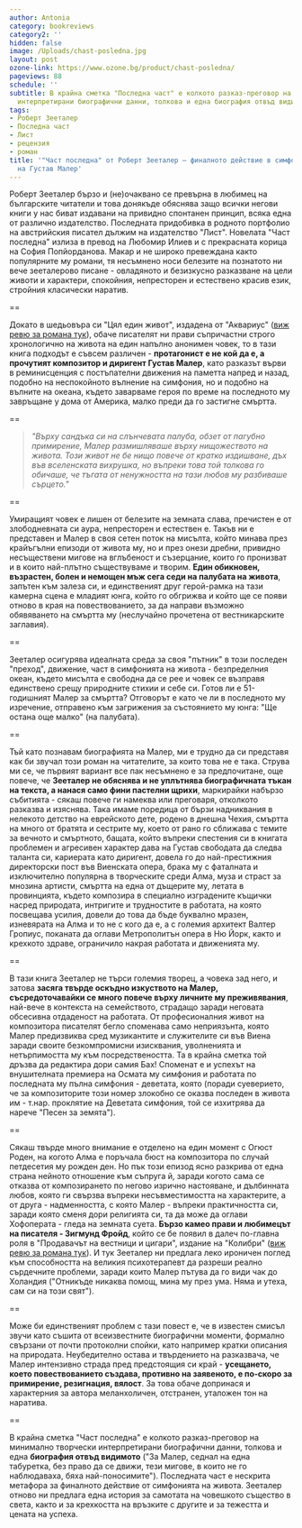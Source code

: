 ```yaml
---
author: Antonia
category: bookreviews
category2: ''
hidden: false
image: /Uploads/chast-posledna.jpg
layout: post
ozone-link: https://www.ozone.bg/product/chast-posledna/
pageviews: 88
schedule: ''
subtitle: В крайна сметка "Последна част" е колкото разказ-преговор на минимално творчески
  интерпретирани биографични данни, толкова и една биография отвъд видимото
tags:
- Роберт Зееталер
- Последна част
- Лист
- рецензия
- роман
title: '"Част последна" от Роберт Зееталер – финалното действие в симфонията на живота
  на Густав Малер'
---
```


Роберт Зееталер бързо и (не)очаквано се превърна в любимец на българските читатели и това донякъде обяснява защо всички негови книги у нас биват издавани на привидно спонтанен принцип, всяка една от различно издателство. Последната придобивка в родното портфолио на австрийския писател дължим на издателство "Лист". Новелата "Част последна" излиза в превод на Любомир Илиев и с прекрасната корица на София Попйорданова. Макар и не широко превеждана както популярните му романи, тя несъмнено носи белезите на познатото ни вече зееталерово писане - овладяното и безизкусно разказване на цели животи и характери, спокойния, непресторен и естествено красив език, стройния класически наратив. 

\==

Докато в шедьовъра си "Цял един живот", издадена от "Аквариус" ([виж ревю за романа тук](https://literaturnirazgovori.com/bookreviews/2019/01/21/21-08-%D1%80%D0%BE%D0%B1%D0%B5%D1%80%D1%82-%D0%B7%D0%B5%D0%B5%D1%82%D0%B0%D0%BB%D0%B5%D1%80-%D1%86%D1%8F%D0%BB-%D0%B5%D0%B4%D0%B8%D0%BD-%D0%B6%D0%B8%D0%B2%D0%BE%D1%82.html)), обаче писателят ни прави съпричастни строго хронологично на живота на един напълно анонимен човек, то в тази книга подходът е съвсем различен - **протагонист е не кой да е, а прочутият композитор и диригент Густав Малер**, като разказът върви в реминисценция с постъпателни движения на паметта напред и назад, подобно на неспокойното вълнение на симфония, но и подобно на вълните на океана, където заварваме героя по време на последното му завръщане у дома от Америка, малко преди да го застигне смъртта. 

\==

> *"Върху сандъка си на слънчевата палуба, обзет от пагубно примирение, Малер размишляваше върху нищожеството на живота. Този живот не бе нищо повече от кратко издишване, дъх във вселенската вихрушка, но въпреки това той толкова го обичаше, че тъгата от ненужността на тази любов му разбиваше сърцето."*

\==

Умиращият човек е лишен от белезите на земната слава, пречистен е от злободневната си аура, непресторен и естествен е. Такъв ни е представен и Малер в своя сетен поток на мисълта, който минава през крайъгълни епизоди от живота му, но и през онези дребни, привидно несъществени мигове на вглъбеност и съзерцание, които го пронизват и в които най-плътно съществуваме и творим. **Един обикновен, възрастен, болен и немощен мъж сега седи на палубата на живота**, запътен към залеза си, и единственият друг герой-рамка на тази камерна сцена е младият юнга, който го обгрижва и който ще се появи отново в края на повествованието, за да направи възможно обявяването на смъртта му (неслучайно прочетена от вестникарските заглавия). 

\==

Зееталер осигурява идеалната среда за своя "пътник" в този последен "преход", движение, част в симфонията на живота - безпределния океан, където мисълта е свободна да се рее и човек се възправя единствено срещу природните стихии и себе си. Готов ли е 51-годишният Малер за смъртта? Отговорът е като че ли в последното му изречение, отправено към загрижения за състоянието му юнга: "Ще остана още малко" (на палубата). 

\==

Тъй като познавам биографията на Малер, ми е трудно да си представя как би звучал този роман на читателите, за които това не е така. Струва ми се, че първият вариант все пак несъмнено е за предпочитане, още повече, че **Зееталер не обяснява и не уплътнява биографичната тъкан на текста, а нанася само фини пастелни щрихи**, маркирайки набързо събитията - сякаш повече ги намеква или преговаря, отколкото разказва и изяснява. Така имаме поредица от бързи надниквания в нелекото детство на еврейското дете, родено в днешна Чехия, смъртта на много от братята и сестрите му, което от рано го сближава с темите за вечното и смъртното, бащата, който въпреки спестения си в книгата проблемен и агресивен характер дава на Густав свободата да следва таланта си, кариерата като диригент, довела го до най-престижния директорски пост във Виенската опера, брака му с фаталната и изключително популярна в творческите среди Алма, муза и страст за мнозина артисти, смъртта на една от дъщерите му, летата в провинцията, където композира в специално изградените къщички насред природата, интригите и трудностите в работата, на която посвещава усилия, довели до това да бъде буквално мразен, изневярата на Алма и то не с кого да е, а с големия архитект Валтер Гропиус, поканата да оглави Метрополитън опера в Ню Йорк, както и крехкото здраве, ограничило накрая работата и движенията му. 

\==

В тази книга Зееталер не търси големия творец, а човека зад него, и затова **засяга твърде оскъдно изкуството на Малер, съсредоточавайки се много повече върху личните му преживявания**, най-вече в контекста на семейството, страдащо заради неговата обсесивна отдаденост на работата. От професионалния живот на композитора писателят бегло споменава само неприязънта, която Малер предизвиква сред музикантите и служителите си във Виена заради своите безкомпромисни изисквания, уволненията и нетърпимостта му към посредствеността. Та в крайна сметка той дръзва да редактира дори самия Бах! Споменат е и успехът на внушителната премиера на Осмата му симфония и работата по последната му пълна симфония - деветата, която (поради суеверието, че за композиторите този номер злокобно се оказва последен в живота им - т.нар. проклятие на Деветата симфония, той се изхитрява да нарече "Песен за земята"). 

\==

Сякаш твърде много внимание е отделено на един момент с Огюст Роден, на когото Алма е поръчала бюст на композитора по случай петдесетия му рожден ден. Но пък този епизод ясно разкрива от една страна нейното отношение към съпруга й, заради когото сама се отказва от композирането по негово изрично настояване, и дълбинната любов, която ги свързва въпреки несъвместимостта на характерите, а от друга - надменността, с която Малер - въпреки практичността си, заради която сменя дори религията си, та да може да оглави Хофоперата - гледа на земната суета. **Бързо камео прави и любимецът на писателя - Зигмунд Фройд**, който се бе появил в далеч по-главна роля в "Продавачът на вестници и цигари", издание на "Колибри" ([виж ревю за романа тук](https://literaturnirazgovori.com/bookreviews/2019/07/08/10-15-%D1%80%D0%B5%D1%86%D0%B5%D0%BD%D0%B7%D0%B8%D1%8F-%D0%BF%D1%80%D0%BE%D0%B4%D0%B0%D0%B2%D0%B0%D1%87%D1%8A%D1%82-%D0%BD%D0%B0-%D0%B2%D0%B5%D1%81%D1%82%D0%BD%D0%B8%D1%86%D0%B8-%D0%B8-%D1%86%D0%B8%D0%B3%D0%B0%D1%80%D0%B8-%D1%80%D0%BE%D0%B1%D0%B5%D1%80%D1%82-%D0%B7%D0%B5%D0%B5%D1%82%D0%B0%D0%BB%D0%B5%D1%80.html)). И тук Зееталер ни предлага леко ироничен поглед към способността на великия психотерапевт да разреши реално сърдечните проблеми, заради които Малер пътува да го види чак до Холандия ("Отникъде никаква помощ, мина му през ума. Няма и утеха, сам си на този свят"). 

\==

Може би единственият проблем с тази повест е, че в известен смисъл звучи като съшита от всеизвестните биографични моменти, формално свързани от почти протоколни спойки, като например кратки описания на природата. Неубедително остава и твърдението на разказвача, че Малер интензивно страда пред предстоящия си край - **усещането, което повествованието създава, противно на заявеното, е по-скоро за примирение, резигнация, вялост**. За това обаче допринася и характерния за автора меланхоличен, отстранен, уталожен тон на наратива.

\==

В крайна сметка "Част последна" е колкото разказ-преговор на минимално творчески интерпретирани биографични данни, толкова и една **биография отвъд видимото** ("За Малер, седнал на една табуретка, без право да се движи, тези мигове, в които не го наблюдаваха, бяха най-поносимите"). Последната част е нескрита метафора за финалното действие от симфонията на живота. Зееталер отново ни предлага една история за самотата на човешкото същество в света, както и за крехкостта на връзките с другите и за тежестта и цената на успеха.